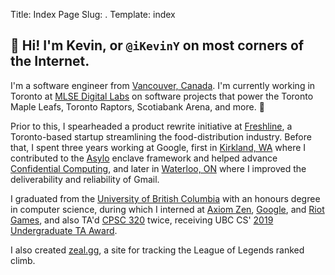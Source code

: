 Title: Index Page
Slug: .
Template: index

## 👋 Hi! I'm Kevin, or `@iKevinY` on most corners of the Internet.

I'm a software engineer from [Vancouver, Canada](https://en.wikipedia.org/wiki/Vancouver). I'm currently working in Toronto at [MLSE Digital Labs](https://www.mlsedigital.com/) on software projects that power the Toronto Maple Leafs, Toronto Raptors, Scotiabank Arena, and more. 🍁

Prior to this, I spearheaded a product rewrite initiative at [Freshline](https://freshline.io), a Toronto-based startup streamlining the food-distribution industry. Before that, I spent three years working at Google, first in [Kirkland, WA](https://careers.google.com/locations/seattle-kirkland-bellevue-redmond/) where I contributed to the [Asylo](https://asylo.dev) enclave framework and helped advance [Confidential Computing](https://cloud.google.com/confidential-computing), and later in [Waterloo, ON](https://careers.google.com/locations/waterloo/) where I improved the deliverability and reliability of Gmail.

I graduated from the [University of British Columbia](https://www.ubc.ca/) with an honours degree in computer science, during which I interned at [Axiom Zen](https://www.axiomzen.com/), [Google](https://www.google.com/), and [Riot Games](https://www.riotgames.com/), and also TA'd [CPSC 320](https://courses.students.ubc.ca/cs/courseschedule?pname=subjarea&tname=subj-course&dept=CPSC&course=320) twice, receiving UBC CS' [2019 Undergraduate TA Award](https://www.cs.ubc.ca/award/2020/06/undergraduate-ta-awards-2019).

I also created [zeal.gg](https://zeal.gg/), a site for tracking the League of Legends ranked climb.
